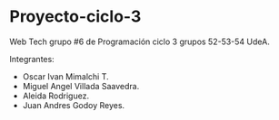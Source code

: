 # Proyecto-ciclo-3
Web Tech grupo #6 de Programación ciclo 3 grupos 52-53-54 UdeA.

Integrantes:
- Oscar Ivan Mimalchi T.
- Miguel Angel Villada Saavedra.
- Aleida Rodriguez.
- Juan Andres Godoy Reyes.



